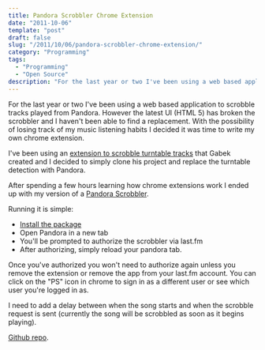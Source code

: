 ```yaml
---
title: Pandora Scrobbler Chrome Extension
date: "2011-10-06"
template: "post"
draft: false
slug: "/2011/10/06/pandora-scrobbler-chrome-extension/"
category: "Programming"
tags:
  - "Programming"
  - "Open Source"
description: "For the last year or two I've been using a web based application to scrobble tracks played from Pandora. However the latest UI (HTML 5) has broken the scrobbler and I haven't been able to find a replacement. With the possibility of losing track of my music listening habits I decided it was time to write my own chrome extension."
---
```

For the last year or two I've been using a web based application to scrobble tracks played from Pandora. However the latest UI (HTML 5) has broken the scrobbler and I haven't been able to find a replacement. With the possibility of losing track of my music listening habits I decided it was time to write my own chrome extension.

I've been using an [extension to scrobble turntable tracks](http://gabek.github.com/TurntableScrobbler/) that Gabek created and I decided to simply clone his project and replace the turntable detection with Pandora.

After spending a few hours learning how chrome extensions work I ended up with my version of a [Pandora Scrobbler](http://www.xmech.net/downloads/Pandora+Scrobller).

Running it is simple:

*   [Install the package](http://www.xmech.net/downloads/Pandora+Scrobller)
*   Open Pandora in a new tab
*   You'll be prompted to authorize the scrobbler via last.fm
*   After authorizing, simply reload your pandora tab.

Once you've authorized you won't need to authorize again unless you remove the extension or remove the app from your last.fm account. You can click on the "PS" icon in chrome to sign in as a different user or see which user you're logged in as.

I need to add a delay between when the song starts and when the scrobble request is sent (currently the song will be scrobbled as soon as it begins playing).

[Github repo](https://github.com/dremex/Pandora-Scrobbler).